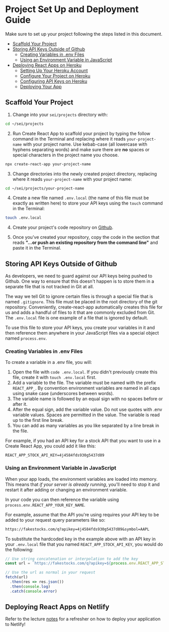 # Project Set Up and Deployment Guide

Make sure to set up your project following the steps listed in this document.

- [Scaffold Your Project](#scaffold-your-project)
- [Storing API Keys Outside of Github](#storing-api-keys-outside-of-github)
  - [Creating Variables in .env Files](#creating-variables-in-env-files)
  - [Using an Environment Variable in JavaScript](#using-an-environment-variable-in-javascript)
- [Deploying React Apps on Heroku](#deploying-react-apps-on-heroku)
  - [Setting Up Your Heroku Account](#setting-up-your-heroku-account)
  - [Configure Your Project on Heroku](#configure-your-project-on-heroku)
  - [Configuring API Keys on Heroku](#configuring-api-keys-on-heroku)
  - [Deploying Your App](#deploying-your-app)

## Scaffold Your Project

1. Change into your `sei/projects` directory with:

  ```bash
  cd ~/sei/projects
  ```

2. Run Create React App to scaffold your project by typing the follow command in the Terminal and replacing where it reads `your-project-name` with your project name.  Use kebab-case (all lowercase with hyphens separating words) and make sure there are **no** spaces or special characters in the project name you choose.

  ```bash
  npx create-react-app your-project-name
  ```

3. Change directories into the newly created project directory, replacing where it reads `your-project-name` with your project name:

  ```bash
  cd ~/sei/projects/your-project-name
  ```

4. Create a new file named `.env.local` (the name of this file must be exactly as written here) to store your API keys using the `touch` command in the Terminal:

  ```bash
  touch .env.local
  ```

4. Create your project's code repository on [Github](https://github.com/).

5. Once you've created your repository, copy the code in the section that reads **"…or push an existing repository from the command line"** and paste it in the Terminal.

## Storing API Keys Outside of Github

As developers, we need to guard against our API keys being pushed to Github.  One way to ensure that this doesn't happen is to store them in a separate file that is not tracked in Git at all.

The way we tell Git to ignore certain files is through a special file that is named `.gitignore`. This file must be placed in the root directory of the git repository.   Conveniently, create-react-app automatically creates this file for us and adds a handful of files to it that are commonly excluded from Git.  The `.env.local` file is one example of a file that is ignored by default.

To use this file to store your API keys, you create your variables in it and then reference them anywhere in your JavaScript files via a special object named `process.env`.

### Creating Variables in .env Files

To create a variable in a .env file, you will:

1. Open the file with `code .env.local`. If you didn't previously create this file, create it with `touch .env.local` first.
2. Add a variable to the file. The variable must be named with the prefix `REACT_APP_`. By convention environment variables are named in all caps using snake case (underscores between words).
3. The variable name is followed by an equal sign with no spaces before or after it.
4. After the equal sign, add the variable value.  Do not use quotes with .env variable values.  Spaces are permitted in the value.  The variable is read up to the first line break.
5. You can add as many variables as you like separated by a line break in the file.

For example, if you had an API key for a stock API that you want to use in a Create React App, you could add it like this:

```
REACT_APP_STOCK_API_KEY=4j4584fds930g5437d89
```

### Using an Environment Variable in JavaScript

When your app loads, the environment variables are loaded into memory.  This means that _if your server is already running_, you'll need to stop it and restart it after adding or changing an environment variable.

In your code you can then reference the variable using `process.env.REACT_APP_YOUR_KEY_NAME`.

For example, assume that the API you're using requires your API key to be added to your request query parameters like so:

```md
https://fakestocks.com/q?apikey=4j4584fds930g5437d89&symbol=AAPL
```

To substitute the hardcoded key in the example above with an API key in your `.env.local` file that you named `REACT_APP_STOCK_API_KEY`, you would do the following:

```js
// Use string concatenation or interpolation to add the key
const url = `https://fakestocks.com/q?apikey=${process.env.REACT_APP_STOCK_API_KEY}&symbol=AAPL`

// Use the url as normal in your request
fetch(url)
  .then(res => res.json())
  .then(console.log)
  .catch(console.error)
```

## Deploying React Apps on Netlify

Refer to the lecture [notes](../../../netlify-deploy-react) for a refresher on how to deploy your application to Netlify!
